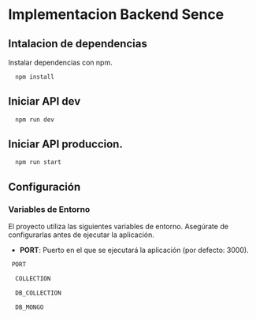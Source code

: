 # Implementacion Backend Sence

## Intalacion de dependencias

Instalar dependencias con npm.

```bash
  npm install
```
    
## Iniciar API dev

```bash
  npm run dev
```
## Iniciar API produccion. 

```bash
  npm run start
```


## Configuración

### Variables de Entorno

El proyecto utiliza las siguientes variables de entorno. Asegúrate de configurarlas antes de ejecutar la aplicación.

- **PORT**: Puerto en el que se ejecutará la aplicación (por defecto: 3000).

```bash
 PORT
```
```bash
  COLLECTION
```
```bash
  DB_COLLECTION
```
```bash
  DB_MONGO
```


